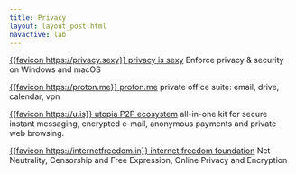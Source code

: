 ```yaml
---
title: Privacy
layout: layout_post.html
navactive: lab
---
```


[{{favicon https://privacy.sexy}} privacy is sexy](https://privacy.sexy/) Enforce privacy & security on Windows and macOS

[{{favicon https://proton.me}} proton.me](https://proton.me/) private office suite: email, drive, calendar, vpn

[{{favicon https://u.is}} utopia P2P ecosystem](https://u.is/en/) all-in-one kit for secure instant messaging, encrypted e-mail, anonymous payments and private web browsing.

[{{favicon https://internetfreedom.in}} internet freedom foundation](https://internetfreedom.in) Net Neutrality, Censorship and Free Expression, Online Privacy and Encryption

